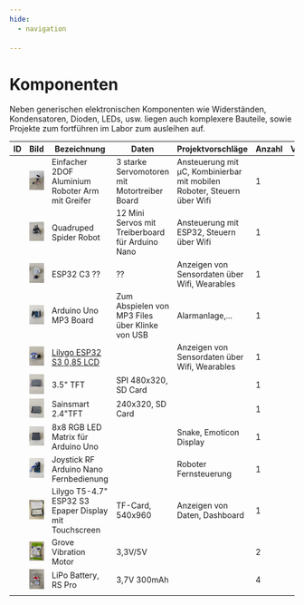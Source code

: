 ```yaml
---
hide:
  - navigation

---
```


# Komponenten

Neben generischen elektronischen Komponenten wie Widerständen, Kondensatoren, Dioden, LEDs, usw. liegen auch komplexere Bauteile, sowie Projekte zum fortführen im Labor zum ausleihen auf.

| ID   | Bild                          | Bezeichnung                                                  | Daten                                            | Projektvorschläge                                            | Anzahl | Verfügbarkeit | Ort  | Besitzer |
| ---- | ----------------------------- | ------------------------------------------------------------ | ------------------------------------------------ | ------------------------------------------------------------ | ------ | ------------- | ---- | -------- |
|      | ![Roboter Arm](IMG_0923.jpeg) | Einfacher 2DOF Aluminium Roboter Arm mit Greifer             | 3 starke Servomotoren mit Motortreiber Board     | Ansteuerung mit µC, Kombinierbar mit mobilen Roboter, Steuern über Wifi | 1      |               |      | HOED     |
|      | ![Roboter Arm](IMG_0924.jpeg) | Quadruped Spider Robot                                       | 12 Mini Servos mit Treiberboard für Arduino Nano | Ansteuerung mit ESP32, Steuern über Wifi                     | 1      |               |      | HOED     |
|      | ![Roboter Arm](IMG_0925.jpeg) | ESP32 C3 ??                                                  | ??                                               | Anzeigen von Sensordaten über Wifi, Wearables                | 1      |               |      | HOED     |
|      | ![Roboter Arm](IMG_0926.jpeg) | Arduino Uno MP3 Board                                        | Zum Abspielen von MP3 Files über Klinke von USB  | Alarmanlage,...                                              | 1      |               |      | HOED     |
|      | ![Roboter Arm](IMG_0927.jpeg) | [Lilygo ESP32 S3 0,85 LCD](https://openelab.io/products/lilygo-t-qt-pro-esp32-module) |                                                  | Anzeigen von Sensordaten über Wifi, Wearables                | 1      |               |      | HOED     |
|      | ![Roboter Arm](IMG_0928.jpeg) | 3.5" TFT                                                     | SPI 480x320, SD Card                             |                                                              | 1      |               |      | HOED     |
|      | ![Roboter Arm](IMG_0929.jpeg) | Sainsmart 2.4"TFT                                            | 240x320, SD Card                                 |                                                              | 1      |               |      | HOED     |
|      | ![Roboter Arm](IMG_0930.jpeg) | 8x8 RGB LED Matrix für Arduino Uno                           |                                                  | Snake, Emoticon Display                                      | 1      |               |      | HOED     |
|      | ![Roboter Arm](IMG_0931.jpeg) | Joystick RF Arduino Nano Fernbedienung                       |                                                  | Roboter Fernsteuerung                                        | 1      |               |      | HOED     |
|      | ![Roboter Arm](IMG_2084.jpeg) | Lilygo T5-4.7" ESP32 S3 Epaper Display mit Touchscreen       | TF-Card, 540x960                                 | Anzeigen von Daten, Dashboard                                | 1      |               |      | HOED     |
|      | ![Roboter Arm](IMG_2085.jpeg) | Grove Vibration Motor                                        | 3,3V/5V                                          |                                                              | 2      |               |      | HOED     |
|      | ![Roboter Arm](IMG_2086.jpeg) | LiPo Battery, RS Pro                                         | 3,7V 300mAh                                      |                                                              | 4      |               |      | HOED     |
|      |                               |                                                              |                                                  |                                                              |        |               |      |          |



